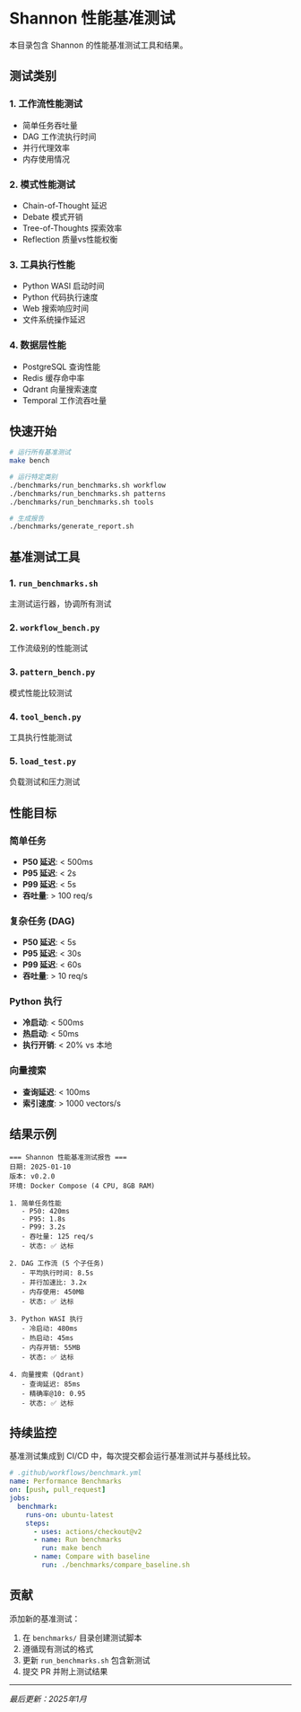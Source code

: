 # Shannon 性能基准测试

本目录包含 Shannon 的性能基准测试工具和结果。

## 测试类别

### 1. 工作流性能测试
- 简单任务吞吐量
- DAG 工作流执行时间
- 并行代理效率
- 内存使用情况

### 2. 模式性能测试
- Chain-of-Thought 延迟
- Debate 模式开销
- Tree-of-Thoughts 探索效率
- Reflection 质量vs性能权衡

### 3. 工具执行性能
- Python WASI 启动时间
- Python 代码执行速度
- Web 搜索响应时间
- 文件系统操作延迟

### 4. 数据层性能
- PostgreSQL 查询性能
- Redis 缓存命中率
- Qdrant 向量搜索速度
- Temporal 工作流吞吐量

## 快速开始

```bash
# 运行所有基准测试
make bench

# 运行特定类别
./benchmarks/run_benchmarks.sh workflow
./benchmarks/run_benchmarks.sh patterns
./benchmarks/run_benchmarks.sh tools

# 生成报告
./benchmarks/generate_report.sh
```

## 基准测试工具

### 1. `run_benchmarks.sh`
主测试运行器，协调所有测试

### 2. `workflow_bench.py`
工作流级别的性能测试

### 3. `pattern_bench.py`
模式性能比较测试

### 4. `tool_bench.py`
工具执行性能测试

### 5. `load_test.py`
负载测试和压力测试

## 性能目标

### 简单任务
- **P50 延迟**: < 500ms
- **P95 延迟**: < 2s
- **P99 延迟**: < 5s
- **吞吐量**: > 100 req/s

### 复杂任务 (DAG)
- **P50 延迟**: < 5s
- **P95 延迟**: < 30s
- **P99 延迟**: < 60s
- **吞吐量**: > 10 req/s

### Python 执行
- **冷启动**: < 500ms
- **热启动**: < 50ms
- **执行开销**: < 20% vs 本地

### 向量搜索
- **查询延迟**: < 100ms
- **索引速度**: > 1000 vectors/s

## 结果示例

```
=== Shannon 性能基准测试报告 ===
日期: 2025-01-10
版本: v0.2.0
环境: Docker Compose (4 CPU, 8GB RAM)

1. 简单任务性能
   - P50: 420ms
   - P95: 1.8s
   - P99: 3.2s
   - 吞吐量: 125 req/s
   - 状态: ✅ 达标

2. DAG 工作流 (5 个子任务)
   - 平均执行时间: 8.5s
   - 并行加速比: 3.2x
   - 内存使用: 450MB
   - 状态: ✅ 达标

3. Python WASI 执行
   - 冷启动: 480ms
   - 热启动: 45ms
   - 内存开销: 55MB
   - 状态: ✅ 达标

4. 向量搜索 (Qdrant)
   - 查询延迟: 85ms
   - 精确率@10: 0.95
   - 状态: ✅ 达标
```

## 持续监控

基准测试集成到 CI/CD 中，每次提交都会运行基准测试并与基线比较。

```yaml
# .github/workflows/benchmark.yml
name: Performance Benchmarks
on: [push, pull_request]
jobs:
  benchmark:
    runs-on: ubuntu-latest
    steps:
      - uses: actions/checkout@v2
      - name: Run benchmarks
        run: make bench
      - name: Compare with baseline
        run: ./benchmarks/compare_baseline.sh
```

## 贡献

添加新的基准测试：

1. 在 `benchmarks/` 目录创建测试脚本
2. 遵循现有测试的格式
3. 更新 `run_benchmarks.sh` 包含新测试
4. 提交 PR 并附上测试结果

---

*最后更新：2025年1月*


